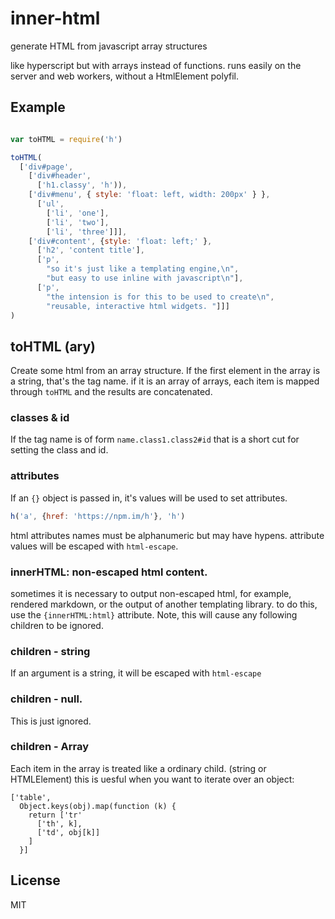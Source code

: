 # inner-html 

generate HTML from javascript array structures

like hyperscript but with arrays instead of functions.
runs easily on the server and web workers, without a HtmlElement polyfil.

## Example

``` js

var toHTML = require('h')

toHTML(
  ['div#page',
    ['div#header',
      ['h1.classy', 'h')),
    ['div#menu', { style: 'float: left, width: 200px' } },
      ['ul',
        ['li', 'one'],
        ['li', 'two'],
        ['li', 'three']]],
    ['div#content', {style: 'float: left;' },
      ['h2', 'content title'],
      ['p', 
        "so it's just like a templating engine,\n",
        "but easy to use inline with javascript\n"],
      ['p', 
        "the intension is for this to be used to create\n",
        "reusable, interactive html widgets. "]]]
)

```

## toHTML (ary)

Create some html from an array structure.
If the first element in the array is a string, that's the tag name.
if it is an array of arrays, each item is mapped through `toHTML`
and the results are concatenated.

### classes & id

If the tag name is of form `name.class1.class2#id` that is a short cut
for setting the class and id.

### attributes

If an `{}` object is passed in, it's values will be used to set attributes.

``` js
h('a', {href: 'https://npm.im/h'}, 'h')
```

html attributes names must be alphanumeric but may have hypens.
attribute values will be escaped with `html-escape`.

### innerHTML: non-escaped html content.

sometimes it is necessary to output non-escaped html,
for example, rendered markdown, or the output of another templating library.
to do this, use the `{innerHTML:html}` attribute. Note, this will cause any
following children to be ignored.

### children - string

If an argument is a string, it will be escaped with `html-escape`

### children - null.

This is just ignored.

### children - Array

Each item in the array is treated like a ordinary child. (string or HTMLElement)
this is uesful when you want to iterate over an object:

```
['table',
  Object.keys(obj).map(function (k) {
    return ['tr'
      ['th', k],
      ['td', obj[k]]
    ]
  }]

```

## License

MIT
